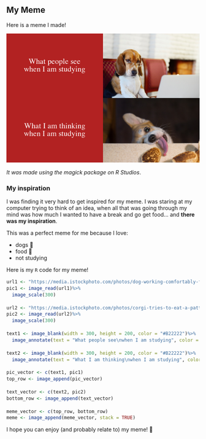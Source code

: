 ## My Meme

Here is a meme I made!

![](my_meme.png)

*It was made using the magick package on R Studios*.

### My inspiration

I was finding it very hard to get inspired for my meme. I was staring at my computer trying to think of an idea, when all that was going through my mind was how much I wanted to have a break and go get food... and **there was my inspiration**.

This was a perfect meme for me because I love:
- dogs 🐶
- food 🍕
- not studying

Here is my `R` code for my meme!

```r
url1 <- "https://media.istockphoto.com/photos/dog-working-comfortably-from-home-picture-id170462856?b=1&k=20&m=170462856&s=170667a&w=0&h=q4T88TpwMaYJEtvWxW9LthcgWP925UrL4C4D2DlURTI="
pic1 <- image_read(url1)%>%
  image_scale(300)

url2 <- "https://media.istockphoto.com/photos/corgi-tries-to-eat-a-patty-picture-id1297491530?b=1&k=20&m=1297491530&s=170667a&w=0&h=HMkdtnLq5GdhwpDYl7vUKN_QpaAuIsSMjvayniAn3TY="
pic2 <- image_read(url2)%>%
  image_scale(300)

text1 <- image_blank(width = 300, height = 200, color = "#B22222")%>%
  image_annotate(text = "What people see\nwhen I am studying", color = "#FFFFFF", size = 24, font = "Times New Roman", gravity = "center")

text2 <- image_blank(width = 300, height = 200, color = "#B22222")%>%
  image_annotate(text = "What I am thinking\nwhen I am studying", color = "#FFFFFF", size = 24, font = "Times New Roman", gravity = "center")

pic_vector <- c(text1, pic1)
top_row <- image_append(pic_vector)

text_vector <- c(text2, pic2)
bottom_row <- image_append(text_vector)

meme_vector <- c(top_row, bottom_row)
meme <- image_append(meme_vector, stack = TRUE)

```

I hope you can enjoy (and probably relate to) my meme! 🤗
